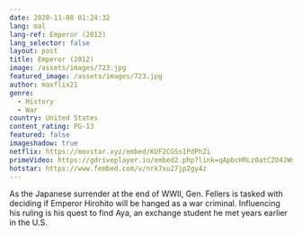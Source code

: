 ```yaml
---
date: 2020-11-08 01:24:32
lang: mal
lang-ref: Emperor (2012)
lang_selector: false
layout: post
title: Emperor (2012)
image: /assets/images/723.jpg
featured_image: /assets/images/723.jpg
author: maxflix21
genre:
  - History
  - War
country: United States
content_rating: PG-13
featured: false
imageshadow: true
netflix: https://movstar.xyz/embed/KUF2CGSs1PdPhZi
primeVideo: https://gdriveplayer.io/embed2.php?link=qApbcHRLz0atCZO4JWm4LgmkMiZ%252FzQhxaNOfIhlD%252BIikXeJNAjh%252B9iaIRxF7ZORNSyt9RtDYsPoLUrhq1lsn2fqtKItwf%252BoLpKDUpYFrsXOX3kJBPR4nOq4eJ5uSaKRHJZYtubIaRkpvL0Rob7%252BPfzFz%252FnAsaO7xaykg0hxih75NnF6T7rGte2REswAt1InGg%253D
hotstar: https://www.fembed.com/v/nrk7xu27jp2gy4z
---
```

As the Japanese surrender at the end of WWII, Gen. Fellers is tasked with deciding if Emperor Hirohito will be hanged as a war criminal. Influencing his ruling is his quest to find Aya, an exchange student he met years earlier in the U.S.
